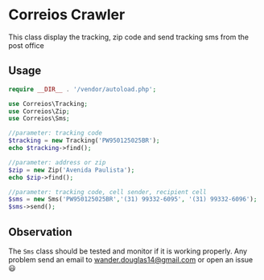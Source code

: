 # Correios Crawler


This class display the tracking, zip code and send tracking sms from the post office

Usage
-----

```php
require __DIR__ . '/vendor/autoload.php';

use Correios\Tracking;
use Correios\Zip;
use Correios\Sms;

//parameter: tracking code
$tracking = new Tracking('PW950125025BR');
echo $tracking->find();

//parameter: address or zip
$zip = new Zip('Avenida Paulista');
echo $zip->find();

//parameter: tracking code, cell sender, recipient cell
$sms = new Sms('PW950125025BR','(31) 99332-6095', '(31) 99332-6096');
$sms->send();

```

Observation
-------------

The `Sms` class should be tested and monitor if it is working properly.
Any problem send an email to wander.douglas14@gmail.com or open an issue 😃